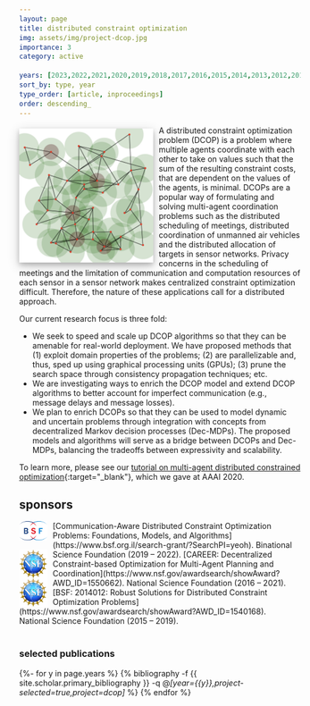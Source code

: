 ```yaml
---
layout: page
title: distributed constraint optimization
img: assets/img/project-dcop.jpg
importance: 3
category: active

years: [2023,2022,2021,2020,2019,2018,2017,2016,2015,2014,2013,2012,2011,2010,2009,2008]
sort_by: type, year
type_order: [article, inproceedings]
order: descending_
---
```

<img style="float: left; margin: 5px 10px 5px 0px; width: 240px; box-shadow: 0 4px 8px 0 rgba(0, 0, 0, 0.2), 0 6px 20px 0 rgba(0, 0, 0, 0.19);" src="/assets/img/project-dcop.jpg">
A distributed constraint optimization problem (DCOP) is a problem where multiple agents coordinate with each other to take on values such that the sum of the resulting constraint costs, that are dependent on the values of the agents, is minimal. DCOPs are a popular way of formulating and solving multi-agent coordination problems such as the distributed scheduling of meetings, distributed coordination of unmanned air vehicles and the distributed allocation of targets in sensor networks. Privacy concerns in the scheduling of meetings and the limitation of communication and computation resources of each sensor in a sensor network makes centralized constraint optimization difficult. Therefore, the nature of these applications call for a distributed approach.

Our current research focus is three fold:
- We seek to speed and scale up DCOP algorithms so that they can be amenable for real-world deployment. We have proposed methods that (1) exploit domain properties of the problems; (2) are parallelizable and, thus, sped up using graphical processing units (GPUs); (3) prune the search space through consistency propagation techniques; etc.
- We are investigating ways to enrich the DCOP model and extend DCOP algorithms to better account for imperfect communication (e.g., message delays and message losses).
- We plan to enrich DCOPs so that they can be used to model dynamic and uncertain problems through integration with concepts from decentralized Markov decision processes (Dec-MDPs). The proposed models and algorithms will serve as a bridge between DCOPs and Dec-MDPs, balancing the tradeoffs between expressivity and scalability.

To learn more, please see our [tutorial on multi-agent distributed constrained optimization](/assets/pdf/tutorial-aaai20-dcop.pdf){:target="_blank"}, which we gave at AAAI 2020.

<h2>sponsors</h2>

<p></p>

<img style="float: left; margin: 0px 10px 0px 0px;" src="/assets/img/bsf.png" width="50px">
[Communication-Aware Distributed Constraint Optimization Problems: Foundations, Models, and Algorithms](https://www.bsf.org.il/search-grant/?SearchPI=yeoh).
Binational Science Foundation (2019 – 2022).

<img style="float: left; margin: 0px 10px 0px 0px;" src="/assets/img/nsf.png" width="50px">
[CAREER: Decentralized Constraint-based Optimization for Multi-Agent Planning and Coordination](https://www.nsf.gov/awardsearch/showAward?AWD_ID=1550662).
National Science Foundation (2016 – 2021).

<img style="float: left; margin: 0px 10px 0px 0px;" src="/assets/img/nsf.png" width="50px">
[BSF: 2014012: Robust Solutions for Distributed Constraint Optimization Problems](https://www.nsf.gov/awardsearch/showAward?AWD_ID=1540168).<br/>
National Science Foundation (2015 – 2019).<br/>
<font size = "1"><br/></font>


<h3>selected publications</h3>

<p></p>

<div class="publications">

{%- for y in page.years %}
  {% bibliography -f {{ site.scholar.primary_bibliography }} -q @*[year={{y}},project-selected=true,project=dcop]* %}
{% endfor %}

</div>

